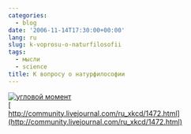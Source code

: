 ```yaml
---
categories:
  - blog
date: '2006-11-14T17:30:00+00:00'
lang: ru
slug: k-voprosu-o-naturfilosofii
tags:
  - мысли
  - science
title: К вопросу о натурфилософии
---
```




[![угловой момент](http://pics.livejournal.com/yamadharma/pic/00007hhd)](http://pics.livejournal.com/yamadharma/pic/00007hhd)  
[  
http://community.livejournal.com/ru_xkcd/1472.html](http://community.livejournal.com/ru_xkcd/1472.html)